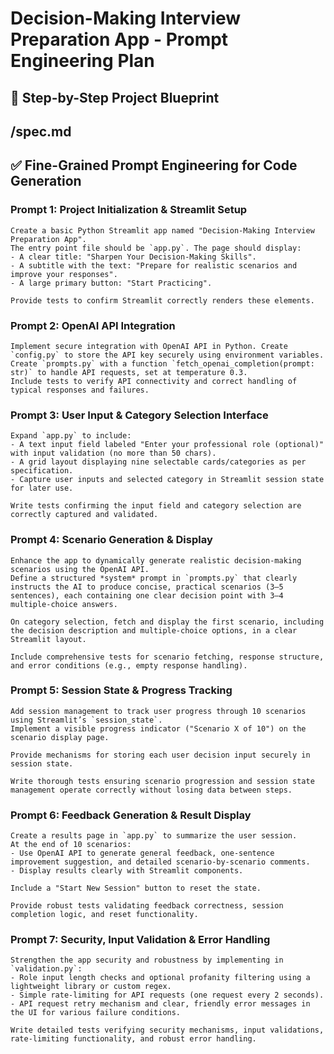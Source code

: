 
# Decision-Making Interview Preparation App - Prompt Engineering Plan

## 📝 Step-by-Step Project Blueprint

## /spec.md

## ✅ Fine-Grained Prompt Engineering for Code Generation

### Prompt 1: Project Initialization & Streamlit Setup

```
Create a basic Python Streamlit app named "Decision-Making Interview Preparation App". 
The entry point file should be `app.py`. The page should display:
- A clear title: "Sharpen Your Decision-Making Skills".
- A subtitle with the text: "Prepare for realistic scenarios and improve your responses".
- A large primary button: "Start Practicing".

Provide tests to confirm Streamlit correctly renders these elements.
```

### Prompt 2: OpenAI API Integration

```
Implement secure integration with OpenAI API in Python. Create `config.py` to store the API key securely using environment variables. Create `prompts.py` with a function `fetch_openai_completion(prompt: str)` to handle API requests, set at temperature 0.3. 
Include tests to verify API connectivity and correct handling of typical responses and failures.
```

### Prompt 3: User Input & Category Selection Interface

```
Expand `app.py` to include:
- A text input field labeled "Enter your professional role (optional)" with input validation (no more than 50 chars).
- A grid layout displaying nine selectable cards/categories as per specification.
- Capture user inputs and selected category in Streamlit session state for later use.

Write tests confirming the input field and category selection are correctly captured and validated.
```

### Prompt 4: Scenario Generation & Display

```
Enhance the app to dynamically generate realistic decision-making scenarios using the OpenAI API. 
Define a structured *system* prompt in `prompts.py` that clearly instructs the AI to produce concise, practical scenarios (3–5 sentences), each containing one clear decision point with 3–4 multiple-choice answers.

On category selection, fetch and display the first scenario, including the decision description and multiple-choice options, in a clear Streamlit layout.

Include comprehensive tests for scenario fetching, response structure, and error conditions (e.g., empty response handling).
```

### Prompt 5: Session State & Progress Tracking

```
Add session management to track user progress through 10 scenarios using Streamlit’s `session_state`. 
Implement a visible progress indicator ("Scenario X of 10") on the scenario display page.

Provide mechanisms for storing each user decision input securely in session state.

Write thorough tests ensuring scenario progression and session state management operate correctly without losing data between steps.
```

### Prompt 6: Feedback Generation & Result Display

```
Create a results page in `app.py` to summarize the user session.
At the end of 10 scenarios:
- Use OpenAI API to generate general feedback, one-sentence improvement suggestion, and detailed scenario-by-scenario comments.
- Display results clearly with Streamlit components.

Include a "Start New Session" button to reset the state.

Provide robust tests validating feedback correctness, session completion logic, and reset functionality.
```

### Prompt 7: Security, Input Validation & Error Handling

```
Strengthen the app security and robustness by implementing in `validation.py`:
- Role input length checks and optional profanity filtering using a lightweight library or custom regex.
- Simple rate-limiting for API requests (one request every 2 seconds).
- API request retry mechanism and clear, friendly error messages in the UI for various failure conditions.

Write detailed tests verifying security mechanisms, input validations, rate-limiting functionality, and robust error handling.
```
